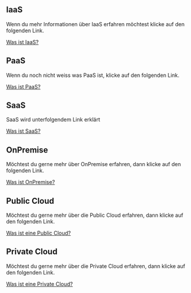 <h2>IaaS</h2>

<p>Wenn du mehr Informationen über IaaS erfahren möchtest klicke auf den folgenden Link. </p>
<a href="https://github.com/1Jerome1/Modul-346/blob/main/IaaS.md"> Was ist IaaS? </a>
  

<h2>PaaS</h2>

<p>Wenn du noch nicht weiss was PaaS ist, klicke auf den folgenden Link.</p>
  <a href="https://github.com/1Jerome1/Modul-346/blob/main/PaaS.md" > Was ist PaaS? </a>

  
  <h2>SaaS</h2>
  <p>SaaS wird unterfolgendem Link erklärt</p>
  <a href="https://github.com/1Jerome1/Modul-346/blob/main/SaaS.md" > Was ist SaaS? </a>


<h2>OnPremise</h2>
<p>Möchtest du gerne mehr über OnPremise erfahren, dann klicke auf den folgenden Link.</p>
<a href="https://github.com/1Jerome1/Modul-346/blob/main/OnPremise.md" > Was ist OnPremise? </a>

<h2>Public Cloud</h2>
<p>Möchtest du gerne mehr über die Public Cloud erfahren, dann klicke auf den folgenden Link.</p>
<a href= "https://github.com/1Jerome1/Modul-346/blob/main/PublicCloud.md" > Was ist eine Public Cloud? </a>

<h2>Private Cloud</h2>
<p>Möchtest du gerne mehr über die Private Cloud erfahren, dann klicke auf den folgenden Link.</p>
<a href="" > Was ist eine Private Cloud? </a>
